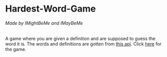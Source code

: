 # Hardest-Word-Game
###### Made by IMightBeMe and IMayBeMe

A game where you are given a definition and are supposed to guess the word it is.
The words and definitions are gotten from [this api](https://random-words-api.vercel.app/word).
Click [here](https://Worlds-Hardest-Word-Game.dakoolkidz.repl.co/) for the game.
